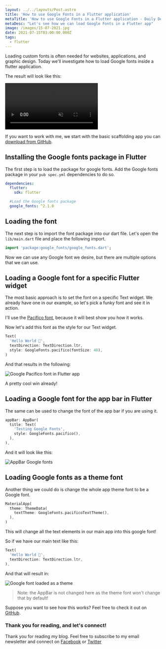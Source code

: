 ```yaml
---
layout: ../../layouts/Post.astro
title: 'How to use Google Fonts in a Flutter application'
metaTitle: 'How to use Google Fonts in a Flutter application - Daily Dev Tips'
metaDesc: "Let's see how we can load Google Fonts in a Flutter app"
image: /images/15-07-2021.jpg
date: 2021-07-15T03:00:00.000Z
tags:
  - flutter
---
```


Loading custom fonts is often needed for websites, applications, and graphic design.
Today we'll investigate how to load Google fonts inside a flutter application.

The result will look like this:

<video autoplay loop muted playsinline>
  <source src="https://res.cloudinary.com/daily-dev-tips/video/upload/q_auto/fonts_rho3dy.webm" type="video/webm" />
  <source src="https://res.cloudinary.com/daily-dev-tips/video/upload/q_auto/fonts_u7eg1u.mp4" type="video/mp4" />
</video>

If you want to work with me, we start with the basic scaffolding app you can [download from GitHub](https://github.com/rebelchris/flutter/tree/hello-world).

## Installing the Google fonts package in Flutter

The first step is to load the package for google fonts.
Add the Google fonts package in your `pub spec.yml` dependencies to do so.

```yaml
dependencies:
  flutter:
    sdk: flutter

  #Load the Google fonts package
  google_fonts: ^2.1.0
```

## Loading the font

The next step is to import the font package into our dart file. Let's open the `lib/main.dart` file and place the following import.

```dart
import 'package:google_fonts/google_fonts.dart';
```

Now we can use any Google font we desire, but there are multiple options that we can use.

## Loading a Google font for a specific Flutter widget

The most basic approach is to set the font on a specific Text widget. We already have one in our example, so let's pick a funky font and see it in action.

I'll use the [Pacifico font](https://fonts.google.com/specimen/Pacifico?query=pacifi), because it will best show you how it works.

Now let's add this font as the style for our Text widget.

```dart
Text(
  'Hello World 👋',
  textDirection: TextDirection.ltr,
  style: GoogleFonts.pacifico(fontSize: 48),
)
```

And that results in the following:

![Google Pacifico font in Flutter app](https://cdn.hashnode.com/res/hashnode/image/upload/v1625809212636/1cXeaTq2f.png)

A pretty cool win already!

## Loading a Google font for the app bar in Flutter

The same can be used to change the font of the app bar if you are using it.

```dart
appBar: AppBar(
  title: Text(
    'Testing Google Fonts',
    style: GoogleFonts.pacifico(),
  ),
),
```

And it will look like this:

![AppBar Google fonts](https://cdn.hashnode.com/res/hashnode/image/upload/v1625810148151/Z7yCeFPVR.png)

## Loading Google fonts as a theme font

Another thing we could do is change the whole app theme font to be a Google font.

```dart
MaterialApp(
  theme: ThemeData(
    textTheme: GoogleFonts.pacificoTextTheme(),
  ),
)
```

This will change all the text elements in our main app into this google font!

So if we have our main text like this:

```dart
Text(
  'Hello World 👋',
  textDirection: TextDirection.ltr,
),
```

And that will result in:

![Google font loaded as a theme](https://cdn.hashnode.com/res/hashnode/image/upload/v1625810422716/_aXAC3ddo.png)

> Note: the AppBar is not changed here as the theme font won't change that by default!

Suppose you want to see how this works?
Feel free to check it out on [GitHub](https://github.com/rebelchris/flutter/tree/google-fonts).

### Thank you for reading, and let's connect!

Thank you for reading my blog. Feel free to subscribe to my email newsletter and connect on [Facebook](https://www.facebook.com/DailyDevTipsBlog) or [Twitter](https://twitter.com/DailyDevTips1)
